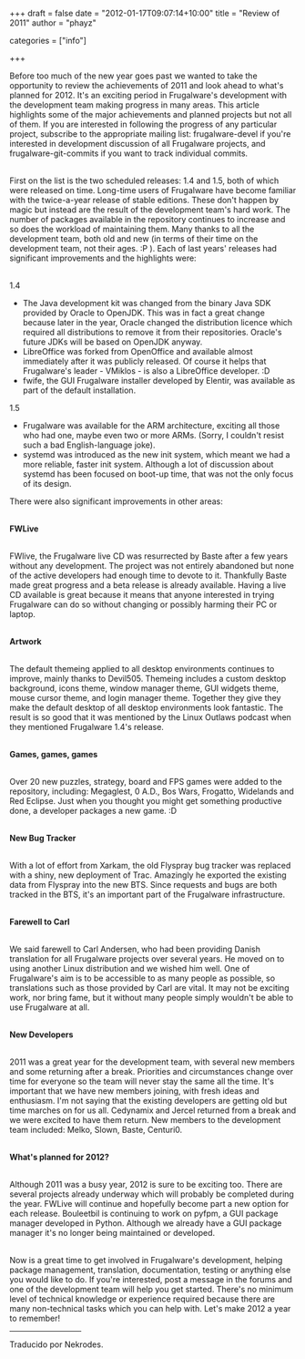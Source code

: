
+++
draft = false
date = "2012-01-17T09:07:14+10:00"
title = "Review of 2011"
author = "phayz"

categories = ["info"]

+++

Before too much of the new year goes past we wanted to take the opportunity to review the achievements of 2011 and look ahead to what's planned for 2012.  It's an exciting period in Frugalware's development with the development team making progress in many areas. This article highlights some of the major achievements and planned projects but not all of them. If you are interested in following the progress of any particular project, subscribe to the appropriate mailing list: frugalware-devel if you're interested in development discussion of all Frugalware projects, and frugalware-git-commits if you want to track individual commits.<br /><br />

First on the list is the two scheduled releases: 1.4 and 1.5, both of which were released on time. Long-time users of Frugalware have become familiar with the twice-a-year release of stable editions. These don't happen by magic but instead are the result of the development team's hard work. The number of packages available in the repository continues to increase and so does the workload of maintaining them. Many thanks to all the development team, both old and new (in terms of their time on the development team, not their ages. :P ). Each of last years' releases had significant improvements and the highlights were:<br /><br />

1.4<br />
<ul>
<li>The Java development kit was changed from the binary Java SDK provided by Oracle to OpenJDK. This was in fact a great change because later in the year, Oracle changed the distribution licence which required all distributions to remove it from their repositories. Oracle's future JDKs will be based on OpenJDK anyway.</li>
<li>LibreOffice was forked from OpenOffice and available almost immediately after it was publicly released. Of course it helps that Frugalware's leader - VMiklos - is also a LibreOffice developer. :D</li>
<li>fwife, the GUI Frugalware installer developed by Elentir, was available as part of the default installation.</li>
</ul>

1.5<br />
<ul>
<li>Frugalware was available for the ARM architecture, exciting all those who had one, maybe even two or more ARMs. (Sorry, I couldn't resist such a bad English-language joke).</li>
<li>systemd was introduced as the new init system, which meant we had a more reliable, faster init system. Although a lot of discussion about systemd has been focused on boot-up time, that was not the only focus of its design.</li>
</ul>

There were also significant improvements in other areas:<br /><br />

<strong>FWLive</strong><br /><br />

FWlive, the Frugalware live CD was resurrected by Baste after a few years without any development. The project was not entirely abandoned but none of the active developers had enough time to devote to it. Thankfully Baste made great progress and a beta release is already available. Having a live CD available is great because it means that anyone interested in trying Frugalware can do so without changing or possibly harming their PC or laptop.<br /><br />

<strong>Artwork</strong><br /><br />

The default themeing applied to all desktop environments continues to improve, mainly thanks to Devil505. Themeing includes a custom desktop background, icons theme, window manager theme, GUI widgets theme, mouse cursor theme, and login manager theme. Together they give they make the default desktop of all desktop environments look fantastic. The result is so good that it was mentioned by the Linux Outlaws podcast when they mentioned Frugalware 1.4's release.<br /><br />

<strong>Games, games, games</strong><br /><br />

Over 20 new puzzles, strategy, board and FPS games were added to the repository, including: Megaglest, 0 A.D., Bos Wars, Frogatto, Widelands and Red Eclipse. Just when you thought you might get something productive done, a developer packages a new game. :D<br /><br />

<strong>New Bug Tracker</strong><br /><br />

With a lot of effort from Xarkam, the old Flyspray bug tracker was replaced with a shiny, new deployment of Trac. Amazingly he exported the existing data from Flyspray into the new BTS. Since requests and bugs are both tracked in the BTS, it's an important part of the Frugalware infrastructure.<br /><br />

<strong>Farewell to Carl</strong><br /><br />

We said farewell to Carl Andersen, who had been providing Danish translation for all Frugalware projects over several years. He moved on to using another Linux distribution and we wished him well. One of Frugalware's aim is to be accessible to as many people as possible, so translations such as those provided by Carl are vital. It may not be exciting work, nor bring fame, but it without many people simply wouldn't be able to use Frugalware at all.<br /><br />

<strong>New Developers</strong><br /><br />

2011 was a great year for the development team, with several new members and some returning after a break. Priorities and circumstances change over time for everyone so the team will never stay the same all the time. It's important that we have new members joining, with fresh ideas and enthusiasm. I'm not saying that the existing developers are getting old but time marches on for us all. Cedynamix and Jercel returned from a break and we were excited to have them return. New members to the development team included: Melko, Slown, Baste, Centuri0.<br /><br />

<strong>What's planned for 2012?</strong><br /><br />

Although 2011 was a busy year, 2012 is sure to be exciting too. There are several projects already underway which will probably be completed during the year. FWLive will continue and hopefully become part a new option for each release. Bouleetbil is continuing to work on pyfpm, a GUI package manager developed in Python. Although we already have a GUI package manager it's no longer being maintained or developed.<br /><br />

Now is a great time to get involved in Frugalware's development, helping package management, translation, documentation, testing or anything else you would like to do. If you're interested, post a message in the forums and one of the development team will help you get started. There's no minimum level of technical knowledge or experience required because there are many non-technical tasks which you can help with. Let's make 2012 a year to remember!
      <br />
      <hr style="width:25%;" align="left" />
      Traducido por Nekrodes.
